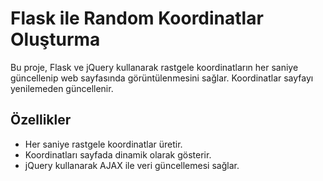 # Flask ile Random Koordinatlar Oluşturma

Bu proje, Flask ve jQuery kullanarak rastgele koordinatların her saniye güncellenip web sayfasında görüntülenmesini sağlar. Koordinatlar sayfayı yenilemeden güncellenir.

## Özellikler

- Her saniye rastgele koordinatlar üretir.
- Koordinatları sayfada dinamik olarak gösterir.
- jQuery kullanarak AJAX ile veri güncellemesi sağlar.